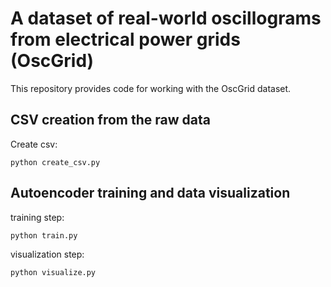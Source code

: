 # A dataset of real-world oscillograms from electrical power grids (OscGrid)

This repository provides code for working with the OscGrid dataset.

## CSV creation from the raw data

Create csv:

```
python create_csv.py
```

## Autoencoder training and data visualization

training step:

```
python train.py
```

visualization step:

```
python visualize.py
```